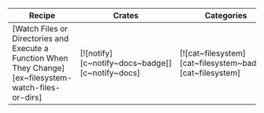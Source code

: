 | Recipe | Crates | Categories |
|--------|--------|------------|
| [Watch Files or Directories and Execute a Function When They Change][ex~filesystem-watch-files-or-dirs] | [![notify][c~notify~docs~badge]][c~notify~docs] | [![cat~filesystem][cat~filesystem~badge]][cat~filesystem] |
